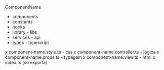 ComponentName
  - components
  - constants
  - hooks 
  - library - libs
  - services - api
  - types - typescript

  x component-name.style.ts - css
  x component-name.controller.ts - lógica
  x component-name.props.ts - typagem
  x component-name.view.ts - html
  x index.ts (só exporta)